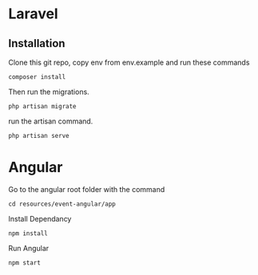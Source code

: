 # Laravel

## Installation

Clone this git repo, copy env from env.example and run these commands

```
composer install
```

Then run the migrations.

```
php artisan migrate
```
run the artisan command.

```
php artisan serve
```


# Angular


Go to the angular root folder with the command

```
cd resources/event-angular/app
```

Install Dependancy

```
npm install
```

Run Angular 

```
npm start
```

